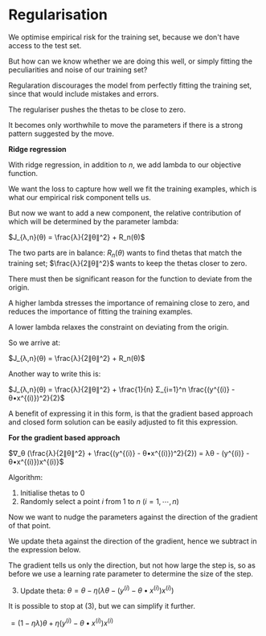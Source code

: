 # Regularisation

We optimise empirical risk for the training set, because we don't have access to the test set.

But how can we know whether we are doing this well, or simply fitting the peculiarities and noise of our training set?

Regularation discourages the model from perfectly fitting the training set, since that would include mistakes and errors.

The regulariser pushes the thetas to be close to zero.

It becomes only worthwhile to move the parameters if there is a strong pattern suggested by the move.

**Ridge regression**

With ridge regression, in addition to $n$, we add lambda to our objective function.

We want the loss to capture how well we fit the training examples, which is what our empirical risk component tells us.

But now we want to add a new component, the relative contribution of which will be determined by the parameter lambda:

$J_{λ,n}(θ) = \frac{λ}{2∥θ∥^2} + R_n(θ)$

The two parts are in balance: $R_n(θ)$ wants to find thetas that match the training set; $\frac{λ}{2∥θ∥^2}$ wants to keep the thetas closer to zero.

There must then be significant reason for the function to deviate from the origin.

A higher lambda stresses the importance of remaining close to zero, and reduces the importance of fitting the training examples.

A lower lambda relaxes the constraint on deviating from the origin.

So we arrive at:

$J_{λ,n}(θ) = \frac{λ}{2∥θ∥^2} + R_n(θ)$

Another way to write this is:

$J_{λ,n}(θ) = \frac{λ}{2∥θ∥^2} + \frac{1}{n} Σ_{i=1}^n \frac{(y^{(i)} - θ•x^{(i)})^2}{2}$

A benefit of expressing it in this form, is that the gradient based approach and closed form solution can be easily adjusted to fit this expression.

**For the gradient based approach**

$∇_θ (\frac{λ}{2∥θ∥^2} + \frac{(y^{(i)} - θ•x^{(i)})^2}{2}) = λθ - (y^{(i)} - θ•x^{(i)})x^{(i)}$

Algorithm:

1. Initialise thetas to $0$
2. Randomly select a point $i$ from $1$ to $n$ $(i = {1, ⋯, n})$

Now we want to nudge the parameters against the direction of the gradient of that point.

We update theta against the direction of the gradient, hence we subtract in the expression below.

The gradient tells us only the direction, but not how large the step is, so as before we use a learning rate parameter to determine the size of the step.

3. Update theta: $θ = θ - η(λθ - (y^{(i)} - θ•x^{(i)})x^{(i)})$

It is possible to stop at (3), but we can simplify it further.

$= (1 - ηλ)θ + η(y^{(i)} - θ•x^{(i)})x^{(i)}$
